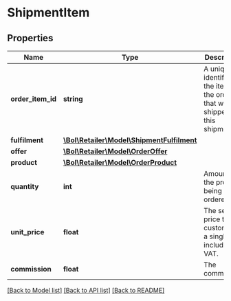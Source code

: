 # ShipmentItem

## Properties
Name | Type | Description | Notes
------------ | ------------- | ------------- | -------------
**order_item_id** | **string** | A unique identifier for the item of the order that was shipped in this shipment. | 
**fulfilment** | [**\Bol\Retailer\Model\ShipmentFulfilment**](ShipmentFulfilment.md) |  | [optional] 
**offer** | [**\Bol\Retailer\Model\OrderOffer**](OrderOffer.md) |  | [optional] 
**product** | [**\Bol\Retailer\Model\OrderProduct**](OrderProduct.md) |  | [optional] 
**quantity** | **int** | Amount of the product being ordered. | 
**unit_price** | **float** | The selling price to the customer of a single unit including VAT. | 
**commission** | **float** | The commission. | [optional] 

[[Back to Model list]](../../README.md#documentation-for-models) [[Back to API list]](../../README.md#documentation-for-api-endpoints) [[Back to README]](../../README.md)

